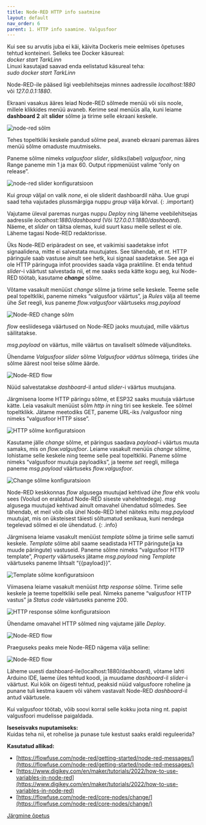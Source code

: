 ```yaml
---
title: Node-RED HTTP info saatmine
layout: default
nav_order: 6
parent: 1. HTTP info saamine. Valgusfoor
---
```


Kui see su arvutis juba ei käi, käivita Dockeris meie eelmises õpetuses tehtud konteineri. Selleks tee Docker käsureal:  
*docker start TarkLinn*  
Linuxi kasutajad saavad enda eelistatud käsureal teha:  
*sudo docker start TarkLinn*

Node-RED-ile pääsed ligi veebilehitsejas minnes aadressile *localhost:1880* või *127.0.0.1:1880*. 

Ekraani vasakus ääres leiad Node-RED sõlmede menüü või siis noole, millele klikkides menüü avaneb. Kerime seal menüüs alla, kuni leiame **dashboard 2** alt **slider** sõlme ja tirime selle ekraani keskele.

![node-red sõlm](./pildid/3.png)

Tehes topeltkliki keskele pandud sõlme peal, avaneb ekraani paremas ääres menüü sõlme omaduste muutmiseks. 

Paneme sõlme nimeks *valgusfoor slider*, sildiks(label) *valgusfoor*, ning Range paneme min 1 ja max 60\. Output rippmenüüst valime “only on release”.

![node-red slider konfiguratsioon](./pildid/4.png)

Kui *group* väljal on valik *none*, ei ole sliderit dashboardil näha. Uue grupi saad teha vajutades plussmärgiga nuppu *group* välja kõrval.
{: .important}

Vajutame üleval paremas nurgas nuppu *Deploy* ning läheme veebilehitsejas aadressile *localhost:1880/dashboard* (Või *127.0.0.1:1880/dashboard*). Näeme, et *slider* on täitsa olemas, kuid suurt kasu meile sellest ei ole. Läheme tagasi Node-RED redaktorisse.

Üks Node-RED eripäradest on see, et vaikimisi saadetakse infot signaalidena, mitte ei salvestata muutujates. See tähendab, et nt. HTTP päringule saab vastuse ainult see hetk, kui signaal saadetakse. See aga ei ole HTTP päringuga infot proovides saada väga praktiline. Et enda tehtud *slider*\-i väärtust salvestada nii, et me saaks seda kätte kogu aeg, kui Node-RED töötab, kasutame ***change*** sõlme.

Võtame vasakult menüüst *change* sõlme ja tirime selle keskele. Teeme selle peal topeltkliki, paneme nimeks “valgusfoor väärtus”, ja *Rules* välja all teeme ühe *Set* reegli, kus paneme *flow.valgusfoor* väärtuseks *msg.payload*

![Node-RED change sõlm](./pildid/5.png)

*flow* eesliidesega väärtused on Node-RED jaoks muutujad, mille väärtus säilitatakse. 

*msg.payload* on väärtus, mille väärtus on tavaliselt sõlmede väljunditeks.

Ühendame *Valgusfoor slider* sõlme *Valgusfoor väärtus* sõlmega, tirides ühe sõlme äärest nool teise sõlme äärde.

![Node-RED flow](./pildid/6.png)

Nüüd salvestatakse *dashboard*\-il antud *slider*\-i väärtus muutujana.

Järgmisena loome HTTP päringu sõlme, et ESP32 saaks muutuja väärtuse kätte. Leia vasakult menüüst sõlm *http in* ning tiri see keskele. Tee sõlmel topeltklikk. Jätame meetodiks GET, paneme URL-iks /valgusfoor ning nimeks “valgusfoor HTTP sisse”.

![HTTP sõlme konfiguratsioon](./pildid/7.png)

Kasutame jälle *change* sõlme, et päringus saadava *payload*\-i väärtus muuta samaks, mis on *flow.valgusfoor*. Leiame vasakult menüüs *change* sõlme, lohistame selle keskele ning teeme selle peal topeltkliki. Paneme sõlme nimeks “valgusfoor muutuja payloadiks”, ja teeme *set* reegli, millega paneme *msg.payload* väärtuseks *flow.valgusfoor*.

![Change sõlme konfiguratsioon](./pildid/8.png)

Node-RED keskkonnas *flow* algusega muutujad kehtivad ühe *flow* ehk voolu sees (Voolud on eraldatud Node-RED siseste vahelehtedega). *msg* algusega muutujad kehtivad ainult omavahel ühendatud sõlmedes. See tähendab, et meil võib olla ühel Node-RED lehel näiteks mitu *msg.payload* muutujat, mis on üksteisest täiesti sõltumatud senikaua, kuni nendega tegelevad sõlmed ei ole ühendatud.
{: .info}

Järgmisena leiame vasakult menüüst *template* sõlme ja tirime selle samuti keskele. *Template* sõlme abil saame seadistada HTTP päringute(ja ka muude päringute) vastuseid. Paneme sõlme nimeks “valgusfoor HTTP template”, *Property* väärtuseks jätame *msg.payload* ning *Template* väärtuseks paneme lihtsalt “{{payload}}”.

![Template sõlme konfiguratsioon](./pildid/9.png)

Viimasena leiame vasakult menüüst *http response* sõlme. Tirime selle keskele ja teeme topeltkliki selle peal. Nimeks paneme “valgusfoor HTTP vastus” ja *Status code* väärtuseks paneme 200\.

![HTTP response sõlme konfiguratsioon](./pildid/10.png)

Ühendame omavahel HTTP sõlmed ning vajutame jälle *Deploy*.

![Node-RED flow](./pildid/11.png)

Praeguseks peaks meie Node-RED nägema välja selline:

![Node-RED flow](./pildid/12.png)

Läheme uuesti dashboard-ile(localhost:1880/dashboard), võtame lahti Arduino IDE, laeme üles tehtud koodi, ja muudame *dashboard*\-il *slider*\-i väärtust. Kui kõik on õigesti tehtud, peaksid nüüd valgusfoore roheline ja punane tuli kestma kauem või vähem vastavalt Node-RED *dashboard*\-il antud väärtusele.

Kui valgusfoor töötab, võib soovi korral selle kokku joota ning nt. papist valgusfoori mudelisse paigaldada.

**Iseseisvaks nuputamiseks:**  
Kuidas teha nii, et rohelise ja punase tule kestust saaks eraldi reguleerida?

**Kasutatud allikad:**  
- [https://flowfuse.com/node-red/getting-started/node-red-messages/](https://flowfuse.com/node-red/getting-started/node-red-messages/)  
- [https://www.digikey.com/en/maker/tutorials/2022/how-to-use-variables-in-node-red](https://www.digikey.com/en/maker/tutorials/2022/how-to-use-variables-in-node-red)  
- [https://flowfuse.com/node-red/core-nodes/change/](https://flowfuse.com/node-red/core-nodes/change/)

[Järgmine õpetus](../http-info-saatmine)